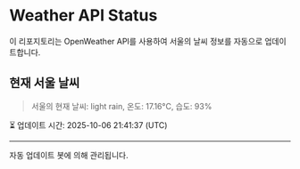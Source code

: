 
# Weather API Status

이 리포지토리는 OpenWeather API를 사용하여 서울의 날씨 정보를 자동으로 업데이트합니다.

## 현재 서울 날씨
> 서울의 현재 날씨: light rain, 온도: 17.16°C, 습도: 93%

⏳ 업데이트 시간: 2025-10-06 21:41:37 (UTC)

---
자동 업데이트 봇에 의해 관리됩니다.
